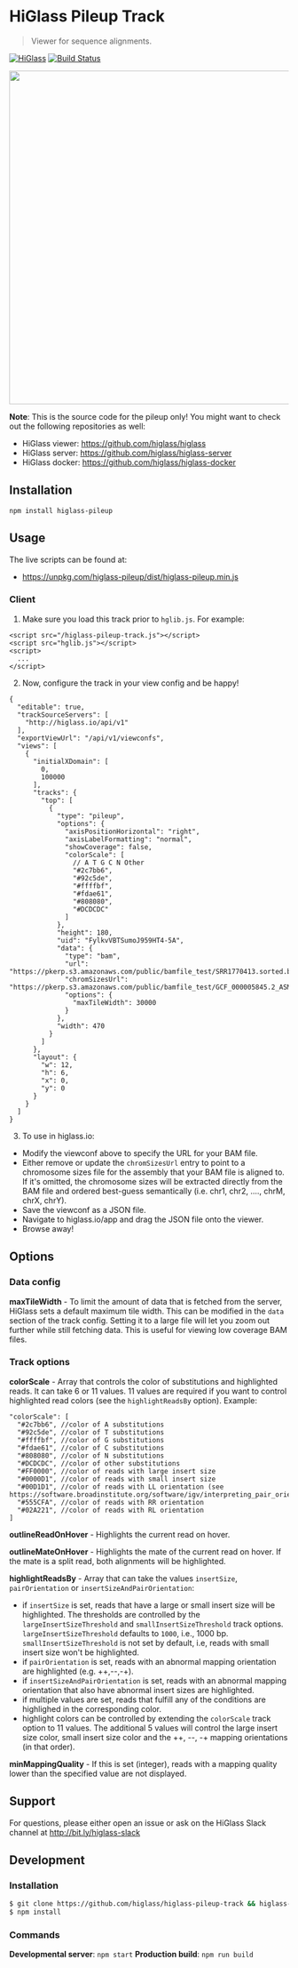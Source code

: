 # HiGlass Pileup Track

> Viewer for sequence alignments.

[![HiGlass](https://img.shields.io/badge/higlass-👍-red.svg?colorB=0f5d92)](http://higlass.io)
[![Build Status](https://img.shields.io/travis/higlass/higlass-pileup-track/master.svg?colorB=0f5d92)](https://travis-ci.org/higlass/higlass-pileup-track)

<img src="/teaser.png?raw=true" width="600" />

**Note**: This is the source code for the pileup only! You might want to check out the following repositories as well:

- HiGlass viewer: https://github.com/higlass/higlass
- HiGlass server: https://github.com/higlass/higlass-server
- HiGlass docker: https://github.com/higlass/higlass-docker

## Installation

```
npm install higlass-pileup
```

## Usage

The live scripts can be found at:

- https://unpkg.com/higlass-pileup/dist/higlass-pileup.min.js

### Client

1. Make sure you load this track prior to `hglib.js`. For example:

```
<script src="/higlass-pileup-track.js"></script>
<script src="hglib.js"></script>
<script>
  ...
</script>
```

2. Now, configure the track in your view config and be happy!

```
{
  "editable": true,
  "trackSourceServers": [
    "http://higlass.io/api/v1"
  ],
  "exportViewUrl": "/api/v1/viewconfs",
  "views": [
    {
      "initialXDomain": [
        0,
        100000
      ],
      "tracks": {
        "top": [
          {
            "type": "pileup",
            "options": {
              "axisPositionHorizontal": "right",
              "axisLabelFormatting": "normal",
              "showCoverage": false,
              "colorScale": [
                // A T G C N Other
                "#2c7bb6",
                "#92c5de",
                "#ffffbf",
                "#fdae61",
                "#808080",
                "#DCDCDC"
              ]
            },
            "height": 180,
            "uid": "FylkvVBTSumoJ959HT4-5A",
            "data": {
              "type": "bam",
              "url": "https://pkerp.s3.amazonaws.com/public/bamfile_test/SRR1770413.sorted.bam",
              "chromSizesUrl": "https://pkerp.s3.amazonaws.com/public/bamfile_test/GCF_000005845.2_ASM584v2_genomic.chrom.sizes",
              "options": {
                "maxTileWidth": 30000
              }
            },
            "width": 470
          }
        ]
      },
      "layout": {
        "w": 12,
        "h": 6,
        "x": 0,
        "y": 0
      }
    }
  ]
}
```

3. To use in higlass.io:

- Modify the viewconf above to specify the URL for your BAM file.
- Either remove or update the `chromSizesUrl` entry to point to a chromosome sizes file for the assembly that your BAM file is aligned to. If it's omitted, the chromosome sizes will be extracted directly from the BAM file and ordered best-guess semantically (i.e. chr1, chr2, ...., chrM, chrX, chrY).
- Save the viewconf as a JSON file.
- Navigate to higlass.io/app and drag the JSON file onto the viewer.
- Browse away!

## Options

### Data config

**maxTileWidth** - To limit the amount of data that is fetched from the server, HiGlass sets a
default maximum tile width. This can be modified in the `data` section of the track config. Setting
it to a large file will let you zoom out further while still fetching data. This is useful for
viewing low coverage BAM files.

### Track options

**colorScale** - Array that controls the color of substitutions and highlighted reads. It can take 6 or 11 values. 11 values are required if you want to control highlighted read colors (see the `highlightReadsBy` option). Example:
```
"colorScale": [
  "#2c7bb6", //color of A substitutions
  "#92c5de", //color of T substitutions
  "#ffffbf", //color of G substitutions
  "#fdae61", //color of C substitutions
  "#808080", //color of N substitutions
  "#DCDCDC", //color of other substitutions
  "#FF0000", //color of reads with large insert size
  "#0000D1", //color of reads with small insert size
  "#00D1D1", //color of reads with LL orientation (see https://software.broadinstitute.org/software/igv/interpreting_pair_orientations)
  "#555CFA", //color of reads with RR orientation 
  "#02A221", //color of reads with RL orientation 
]
```

**outlineReadOnHover** - Highlights the current read on hover.

**outlineMateOnHover** - Highlights the mate of the current read on hover. If the mate is a split read, 
both alignments will be highlighted.

**highlightReadsBy** - Array that can take the values `insertSize`, `pairOrientation` or `insertSizeAndPairOrientation`:
- if `insertSize` is set, reads that have a large or small insert size will be highlighted. The thresholds are controlled by the `largeInsertSizeThreshold` and `smallInsertSizeThreshold` track options. `largeInsertSizeThreshold` defaults to `1000`, i.e., 1000 bp. `smallInsertSizeThreshold` is not set by default, i.e, reads with small insert size won't be highlighted.
- if `pairOrientation` is set, reads with an abnormal mapping orientation are highlighted (e.g. ++,--,-+).
- if `insertSizeAndPairOrientation` is set, reads with an abnormal mapping orientation that also have abnormal insert sizes are highlighted.
- if multiple values are set, reads that fulfill any of the conditions are highlighed in the corresponding color.
- highlight colors can be controlled by extending the `colorScale` track option to 11 values. The additional 5 values will control the large insert size color, small insert size color and the ++, --, -+ mapping orientations (in that order).

**minMappingQuality** - If this is set (integer), reads with a mapping quality lower than the specified value are not displayed.

## Support

For questions, please either open an issue or ask on the HiGlass Slack channel at http://bit.ly/higlass-slack

## Development

### Installation

```bash
$ git clone https://github.com/higlass/higlass-pileup-track && higlass-pileup-track
$ npm install
```

### Commands

**Developmental server**: `npm start`
**Production build**: `npm run build`
